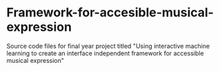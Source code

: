 # Framework-for-accesible-musical-expression
Source code files for final year project titled "Using interactive machine learning to create an interface independent framework for accessible musical expression"
